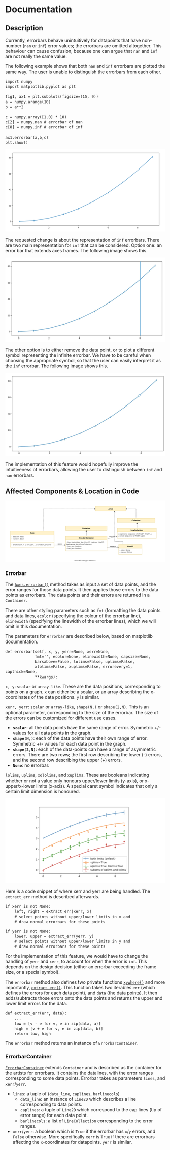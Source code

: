 # Documentation

## Description

Currently, errorbars behave unintuitively for datapoints that have non-number (`nan` or `inf`) error values; the errorbars are omitted altogether. This behaviour can cause confusion, because one can argue that `nan` and `inf` are not really the same value. 

The following example shows that both `nan` and `inf` errorbars are plotted the same way. The user is unable to distinguish the errorbars from each other.

```
import numpy
import matplotlib.pyplot as plt

fig1, ax1 = plt.subplots(figsize=(15, 9))
a = numpy.arange(10)
b = a**2

c = numpy.array([1.0] * 10)
c[2] = numpy.nan # errorbar of nan
c[8] = numpy.inf # errorbar of inf

ax1.errorbar(a,b,c)
plt.show()

```

![outcome](./img/7876_outcome.png)

The requested change is about the representation of `inf` errorbars. There are two main representation for `inf` that can be considered. Option one: an error bar that extends axes frames. The following image shows this.

![expected](./img/7876_expected2.png)

The other option is to either remove the data point, or to plot a different symbol representing the infinite errorbar. We have to be careful when choosing the appropriate symbol, so that the user can easily interpret it as the `inf` errorbar. The following image shows this. 

![expected](./img/7876_expected.png)

The implementation of this feature would hopefully improve the intuitiveness of errorbars, allowing the user to distinguish between `inf` and `nan` errorbars.

## Affected Components & Location in Code

![UML](./img/7876_uml_1.svg)

### Errorbar ###

The [`Axes.errorbar()`](https://github.com/matplotlib/matplotlib/blob/master/lib/matplotlib/axes/_axes.py#L3086) method takes as input a set of data points, and the error ranges for those data points. It then applies those errors to the data points as errorbars. The data points and their errors are returned in a `Container`.

There are other styling parameters such as `fmt` (formatting the data points and data lines, `ecolor` (specifying the colour of the errorbar line), `elinewidth` (specifying the linewidth of the errorbar lines), which we will omit in this documentation.

The parameters for `errorbar` are described below, based on matplotlib documentation.

```
def errorbar(self, x, y, yerr=None, xerr=None,
             fmt='', ecolor=None, elinewidth=None, capsize=None,
             barsabove=False, lolims=False, uplims=False,
             xlolims=False, xuplims=False, errorevery=1, capthick=None,
             **kwargs):
```

`x, y`: `scalar` or `array-like`. These are the data positions, corresponding to points on a graph. `x` can either be a scalar, or an array describing the x-coordinates of the data positions. `y` is similar. 

`xerr, yerr`: `scalar` or `array-like`, `shape(N,)` or `shape(2,N)`. This is an optional parameter, corresponding to the size of the errorbar. The size of the errors can be customized for different use cases.
- **`scalar`**: all the data points have the same range of error. Symmetric +/- values for all data points in the graph.
- **`shape(N,)`**: each of the data points have their own range of error. Symmetric +/- values for each data point in the graph.
- **`shape(2,N)`**: each of the data-points can have a range of asymmetric errors. There are two rows; the first row describing the lower (-) errors, and the second row describing the upper (+) errors. 
- **`None`**: no errorbar.

`lolims`, `uplims`, `xololims`, and `xuplims`. These are booleans indicating whether or not a value only honours upper/lower limits (y-axis), or x-upper/x-lower limits (x-axis). A special caret symbol indicates that only a certain limit dimension is honoured. 

![Image](./img/7876_lims.png)

Here is a code snippet of where xerr and yerr are being handled. The `extract_err` method is described afterwards.

```
if xerr is not None:
    left, right = extract_err(xerr, x)
    # select points without upper/lower limits in x and
    # draw normal errorbars for these points
```
```
if yerr is not None:
    lower, upper = extract_err(yerr, y)
    # select points without upper/lower limits in y and
    # draw normal errorbars for these points
```

For the implementation of this feature, we would have to change the handling of `yerr` and `xerr`, to account for when the error is `inf`. This depends on the design decision (either an errorbar exceeding the frame size, or a special symbol).

The `errorbar` method also defines two private functions [`xywhere()`](https://github.com/matplotlib/matplotlib/blob/master/lib/matplotlib/axes/_axes.py#L3319) and more importantly, [`extract_err()`](https://github.com/matplotlib/matplotlib/blob/master/lib/matplotlib/axes/_axes.py#L3330). This function takes two iterables `err` (which defines the errors for each data point), and `data` (the data points). It then adds/subtracts those errors onto the data points and returns the upper and lower limit errors for the data. 

```
def extract_err(err, data):
    ...
    low = [v - e for v, e in zip(data, a)]
    high = [v + e for v, e in zip(data, b)]
    return low, high
```

The `errorbar` method returns an instance of `ErrorbarContainer`.

### ErrorbarContainer ###

[`ErrorbarContainer`](https://github.com/matplotlib/matplotlib/blob/master/lib/matplotlib/container.py#L71) extends `Container` and is described as the container for the artists for errorbars. It contains the datalines, with the error ranges corresponding to some data points. Errorbar takes as parameters `lines`, and `xerr`/`yerr`.

- `lines`: a tuple of (`data_line`, `caplines`, `barlinecols`)
    - `data_line`: an instance of `Line2D` which describes a line corresponding to data points.
    - `caplines`: a tuple of `Line2D` which correspond to the cap lines (tip of error range) for each data point.
    - `barlinecols`: a list of `LineCollection` corresponding to the error ranges.
- `xerr`/`yerr`: a boolean which is `True` if the errorbar has `x`/`y` errors, and `False` otherwise. More specifically `xerr` is `True` if there are errorbars affecting the `x`-coordinates for datapoints. `yerr` is similar.